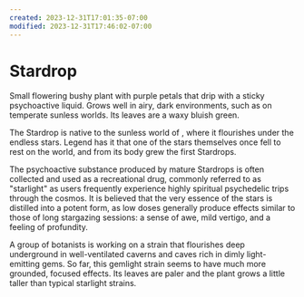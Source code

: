 ```yaml
---
created: 2023-12-31T17:01:35-07:00
modified: 2023-12-31T17:46:02-07:00
---
```


# Stardrop

Small flowering bushy plant with purple petals that drip with a sticky psychoactive liquid. Grows well in airy, dark environments, such as on temperate sunless worlds. Its leaves are a waxy bluish green.

The Stardrop is native to the sunless world of <insert here>, where it flourishes under the endless stars. Legend has it that one of the stars themselves once fell to rest on the world, and from its body grew the first Stardrops. 

The psychoactive substance produced by mature Stardrops is often collected and used as a recreational drug, commonly referred to as "starlight" as users frequently experience highly spiritual psychedelic trips through the cosmos. It is believed that the very essence of the stars is distilled into a potent form, as low doses generally produce effects similar to those of long stargazing sessions: a sense of awe, mild vertigo, and a feeling of profundity.

A group of botanists is working on a strain that flourishes deep underground in well-ventilated caverns and caves rich in dimly light-emitting gems. So far, this gemlight strain seems to have much more grounded, focused effects. Its leaves are paler and the plant grows a little taller than typical starlight strains.
